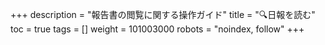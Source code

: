 +++
description = "報告書の閲覧に関する操作ガイド"
title = "🔍日報を読む"
toc = true
tags = []
weight = 101003000
robots = "noindex, follow"
+++

